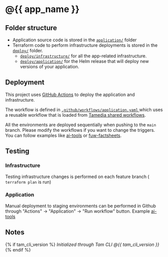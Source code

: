 # @{{ app_name }}

## Folder structure

* Application source code is stored in the [`application/`](./application/) folder
* Terraform code to perform infrastructure deployments is stored in the [`deploy/`](./deploy/) folder. 
    - [`deploy/infrastructure/`](./deploy/infrastructure/) for all the app-related infrastructure. 
    - [`deploy/application/`](./deploy/application/) for the Helm release that will deploy new versions of your application.

## Deployment

This project uses [GitHub Actions](https://docs.github.com/en/actions) to deploy the application and infrastructure. 

The workflow is defined in [ `.github/workflows/application.yaml` ](.github/workflows/application.yaml) which uses a reusable workflow that is loaded from [Tamedia shared workflows](https://github.com/tx-pts-dai/github-workflows).

All the environments are deployed sequentially when pushing to the `main` branch. Please modify the workflows if you want to change the triggers. You can follow examples like [ai-tools](https://github.com/DND-IT/discovery-ai-tools) or [fuw-factsheets](https://github.com/DND-IT/fuw-factsheets).

## Testing

### Infrastructure

Testing infrastructure changes is performed on each feature branch ( `terraform plan` is run)

### Application

Manual deployment to staging environments can be performed in Github through "Actions" -> "Application" -> "Run workflow" button. Example [ai-tools](https://github.com/DND-IT/discovery-ai-tools/actions/workflows/application.yaml)

## Notes

{% if tam_cli_version %}
_Initialized through Tam CLI @{{ tam_cli_version }}_
{% endif %}
